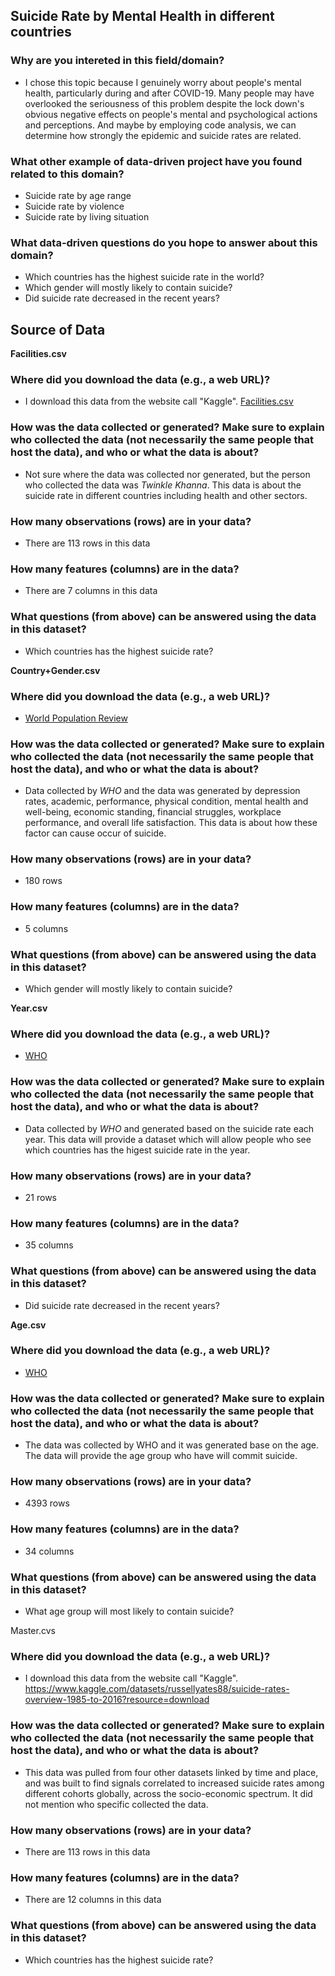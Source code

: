 ## Suicide Rate by Mental Health in different countries

### Why are you intereted in this field/domain?

* I chose this topic because I genuinely worry about people's mental health, particularly during and after COVID-19. Many people may have overlooked the seriousness of this problem despite the lock down's obvious negative effects on people's mental and psychological actions and perceptions. And maybe by employing code analysis, we can determine how strongly the epidemic and suicide rates are related.

### What other example of data-driven project have you found related to this domain?

* Suicide rate by age range
* Suicide rate by violence
* Suicide rate by living situation

### What data-driven questions do you hope to answer about this domain?

* Which countries has the highest suicide rate in the world?
* Which gender will mostly likely to contain suicide?
* Did suicide rate decreased in the recent years?


## Source of Data

**Facilities.csv**

### Where did you download the data (e.g., a web URL)?

* I download this data from the website call "Kaggle".
[Facilities.csv](https://www.kaggle.com/datasets/twinkle0705/mental-health-and-suicide-rates?select=Facilities.csv)

### How was the data collected or generated? Make sure to explain who collected the data (not necessarily the same people that host the data), and who or what the data is about?

* Not sure where the data was collected nor generated, but the person who collected the data was _Twinkle Khanna_. This data is about the suicide rate in different countries including health and other sectors.

### How many observations (rows) are in your data?

* There are 113 rows in this data

### How many features (columns) are in the data?

* There are 7 columns in this data

### What questions (from above) can be answered using the data in this dataset?

* Which countries has the highest suicide rate?


**Country+Gender.csv**

### Where did you download the data (e.g., a web URL)?
* [World Population Review](https://worldpopulationreview.com/country-rankings/suicide-rate-by-country) 

### How was the data collected or generated? Make sure to explain who collected the data (not necessarily the same people that host the data), and who or what the data is about?

* Data collected by _WHO_ and the data was generated by depression rates, academic, performance, physical condition, mental health and well-being, economic standing, financial struggles, workplace performance, and overall life satisfaction. This data is about how these factor can cause occur of suicide.

### How many observations (rows) are in your data?

* 180 rows

### How many features (columns) are in the data?

* 5 columns

### What questions (from above) can be answered using the data in this dataset?

* Which gender will mostly likely to contain suicide?


**Year.csv**

### Where did you download the data (e.g., a web URL)?

* [WHO](https://www.who.int/data/gho/data/themes/mental-health/suicide-rates)

### How was the data collected or generated? Make sure to explain who collected the data (not necessarily the same people that host the data), and who or what the data is about?

* Data collected by _WHO_ and generated based on the suicide rate each year. This data will provide a dataset which will allow people who see which countries has the higest suicide rate in the year.

### How many observations (rows) are in your data?

* 21 rows

### How many features (columns) are in the data?

* 35 columns

### What questions (from above) can be answered using the data in this dataset?

* Did suicide rate decreased in the recent years?

**Age.csv**

### Where did you download the data (e.g., a web URL)?

* [WHO](https://www.who.int/data/gho/data/themes/mental-health/suicide-rates)

### How was the data collected or generated? Make sure to explain who collected the data (not necessarily the same people that host the data), and who or what the data is about?

* The data was collected by WHO and it was generated base on the age. The data will provide the age group who have will commit suicide.

### How many observations (rows) are in your data?

* 4393 rows

### How many features (columns) are in the data?

* 34 columns

### What questions (from above) can be answered using the data in this dataset?

* What age group will most likely to contain suicide?


Master.cvs

### Where did you download the data (e.g., a web URL)?

* I download this data from the website call "Kaggle".
https://www.kaggle.com/datasets/russellyates88/suicide-rates-overview-1985-to-2016?resource=download

### How was the data collected or generated? Make sure to explain who collected the data (not necessarily the same people that host the data), and who or what the data is about?

* This data was pulled from four other datasets linked by time and place, and was built to find signals correlated to increased suicide rates among different cohorts globally, across the socio-economic spectrum. It did not mention who specific collected the data.

### How many observations (rows) are in your data?

* There are 113 rows in this data

### How many features (columns) are in the data?

* There are 12 columns in this data

### What questions (from above) can be answered using the data in this dataset?

* Which countries has the highest suicide rate?
